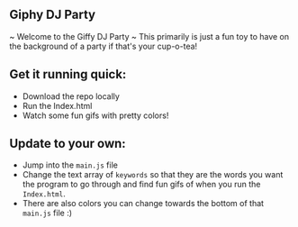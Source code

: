## Giphy DJ Party

~ Welcome to the Giffy DJ Party ~
This primarily is just a fun toy to have on the background of a party if that's your cup-o-tea!

## Get it running quick:
- Download the repo locally
- Run the Index.html
- Watch some fun gifs with pretty colors!

## Update to your own:
- Jump into the `main.js` file
- Change the text array of `keywords` so that they are the words you want the program to go through and find fun gifs of when you run the `Index.html`.
- There are also colors you can change towards the bottom of that `main.js` file :)

